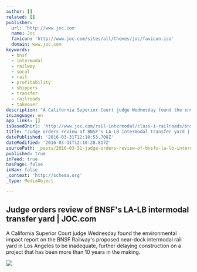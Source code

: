 ```yaml
---
author: []
related: []
publisher:
  url: 'http://www.joc.com'
  name: Joc
  favicon: 'http://www.joc.com/sites/all/themes/joc/favicon.ico'
  domain: www.joc.com
keywords:
  - bnsf
  - intermodal
  - railway
  - socal
  - rail
  - profitability
  - shippers
  - transfer
  - railroads
  - takeover
description: "A California Superior Court judge Wednesday found the environmental impact report on the BNSF Railway's proposed near-dock intermodal rail yard in Los Angeles to be inadequate, further delaying construction on a project that has been more than 10 years in the making."
inLanguage: en
app_links: []
isBasedOnUrl: 'http://www.joc.com/rail-intermodal/class-i-railroads/bnsf-railway/judge-orders-review-bnsfs-socal-intermodal-transfer-yard_20160330.html'
title: "Judge orders review of BNSF's LA-LB intermodal transfer yard | JOC.com"
datePublished: '2016-03-31T12:10:53.708Z'
dateModified: '2016-03-31T12:10:28.817Z'
sourcePath: _posts/2016-03-31-judge-orders-review-of-bnsfs-la-lb-intermodal-transfer-yard.md
published: true
inFeed: true
hasPage: false
inNav: false
_context: 'http://schema.org'
_type: MediaObject

---
```

<article style=""><h1>Judge orders review of BNSF's LA-LB intermodal transfer yard | JOC.com</h1><p>A California Superior Court judge Wednesday found the environmental impact report on the BNSF Railway's proposed near-dock intermodal rail yard in Los Angeles to be inadequate, further delaying construction on a project that has been more than 10 years in the making.</p><img src="http://www.joc.com/sites/default/files/JOC_DotCom_IHS-2015_0.png" /></article>